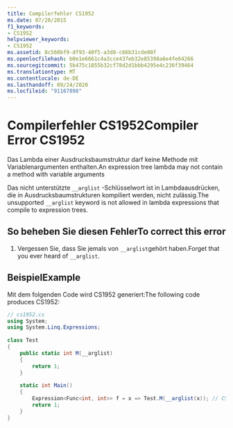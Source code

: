 ```yaml
---
title: Compilerfehler CS1952
ms.date: 07/20/2015
f1_keywords:
- CS1952
helpviewer_keywords:
- CS1952
ms.assetid: 8c560bf9-df93-40f5-a3d8-c66b31cde08f
ms.openlocfilehash: b0e1e6661c4a3cce437eb32e85398a6e4fe64266
ms.sourcegitcommit: 5b475c1855b32cf78d2d1bbb4295e4c236f39464
ms.translationtype: MT
ms.contentlocale: de-DE
ms.lasthandoff: 09/24/2020
ms.locfileid: "91167898"
---
```

# <a name="compiler-error-cs1952"></a><span data-ttu-id="35410-102">Compilerfehler CS1952</span><span class="sxs-lookup"><span data-stu-id="35410-102">Compiler Error CS1952</span></span>

<span data-ttu-id="35410-103">Das Lambda einer Ausdrucksbaumstruktur darf keine Methode mit Variablenargumenten enthalten.</span><span class="sxs-lookup"><span data-stu-id="35410-103">An expression tree lambda may not contain a method with variable arguments</span></span>  
  
 <span data-ttu-id="35410-104">Das nicht unterstützte `__arglist` -Schlüsselwort ist in Lambdaausdrücken, die in Ausdrucksbaumstrukturen kompiliert werden, nicht zulässig.</span><span class="sxs-lookup"><span data-stu-id="35410-104">The unsupported `__arglist` keyword is not allowed in lambda expressions that compile to expression trees.</span></span>  
  
## <a name="to-correct-this-error"></a><span data-ttu-id="35410-105">So beheben Sie diesen Fehler</span><span class="sxs-lookup"><span data-stu-id="35410-105">To correct this error</span></span>  
  
1. <span data-ttu-id="35410-106">Vergessen Sie, dass Sie jemals von `__arglist`gehört haben.</span><span class="sxs-lookup"><span data-stu-id="35410-106">Forget that you ever heard of `__arglist`.</span></span>  
  
## <a name="example"></a><span data-ttu-id="35410-107">Beispiel</span><span class="sxs-lookup"><span data-stu-id="35410-107">Example</span></span>  

 <span data-ttu-id="35410-108">Mit dem folgenden Code wird CS1952 generiert:</span><span class="sxs-lookup"><span data-stu-id="35410-108">The following code produces CS1952:</span></span>  
  
```csharp  
// cs1952.cs  
using System;  
using System.Linq.Expressions;  
  
class Test  
{  
    public static int M(__arglist)  
    {  
        return 1;  
    }  
  
    static int Main()  
    {  
        Expression<Func<int, int>> f = x => Test.M(__arglist(x)); // CS1952  
        return 1;  
    }  
}  
```
